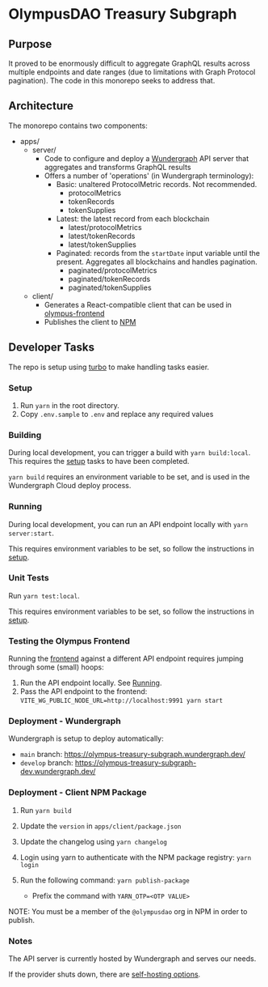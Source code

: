 # OlympusDAO Treasury Subgraph

## Purpose

It proved to be enormously difficult to aggregate GraphQL results across multiple endpoints and date ranges (due to limitations with Graph Protocol pagination). The code in this monorepo seeks to address that.

## Architecture

The monorepo contains two components:

- apps/
  - server/
    - Code to configure and deploy a [Wundergraph](https://wundergraph.com/) API server that aggregates and transforms GraphQL results
    - Offers a number of 'operations' (in Wundergraph terminology):
      - Basic: unaltered ProtocolMetric records. Not recommended.
        - protocolMetrics
        - tokenRecords
        - tokenSupplies
      - Latest: the latest record from each blockchain
        - latest/protocolMetrics
        - latest/tokenRecords
        - latest/tokenSupplies
      - Paginated: records from the `startDate` input variable until the present. Aggregates all blockchains and handles pagination.
        - paginated/protocolMetrics
        - paginated/tokenRecords
        - paginated/tokenSupplies
  - client/
    - Generates a React-compatible client that can be used in [olympus-frontend](https://github.com/OlympusDAO/olympus-frontend/)
    - Publishes the client to [NPM](https://www.npmjs.com/package/@olympusdao/treasury-subgraph-client)

## Developer Tasks

The repo is setup using [turbo](https://turbo.build/) to make handling tasks easier.

### Setup

1. Run `yarn` in the root directory.
2. Copy `.env.sample` to `.env` and replace any required values

### Building

During local development, you can trigger a build with `yarn build:local`. This requires the [setup](#setup) tasks to have been completed.

`yarn build` requires an environment variable to be set, and is used in the Wundergraph Cloud deploy process.

### Running

During local development, you can run an API endpoint locally with `yarn server:start`.

This requires environment variables to be set, so follow the instructions in [setup](#setup).

### Unit Tests

Run `yarn test:local`.

This requires environment variables to be set, so follow the instructions in [setup](#setup).

### Testing the Olympus Frontend

Running the [frontend](https://github.com/OlympusDAO/olympus-frontend/) against a different API endpoint requires jumping through some (small) hoops:

1. Run the API endpoint locally. See [Running](#running).
2. Pass the API endpoint to the frontend: `VITE_WG_PUBLIC_NODE_URL=http://localhost:9991 yarn start`

### Deployment - Wundergraph

Wundergraph is setup to deploy automatically:

- `main` branch: https://olympus-treasury-subgraph.wundergraph.dev/
- `develop` branch: https://olympus-treasury-subgraph-dev.wundergraph.dev/

### Deployment - Client NPM Package

1. Run `yarn build`
2. Update the `version` in `apps/client/package.json`
3. Update the changelog using `yarn changelog`
4. Login using yarn to authenticate with the NPM package registry: `yarn login`
5. Run the following command: `yarn publish-package`

    - Prefix the command with `YARN_OTP=<OTP VALUE>`

NOTE: You must be a member of the `@olympusdao` org in NPM in order to publish.

### Notes

The API server is currently hosted by Wundergraph and serves our needs.

If the provider shuts down, there are [self-hosting options](https://docs.wundergraph.com/docs/self-hosted/flyio).

